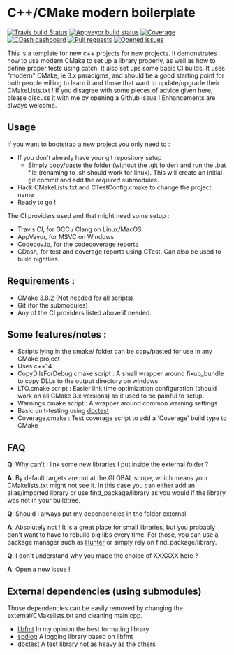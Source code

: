 # C++/CMake modern boilerplate
[![Travis build Status](https://travis-ci.org/Lectem/cpp-boilerplate.svg?branch=master)](https://travis-ci.org/Lectem/cpp-boilerplate)
[![Appveyor build status](https://ci.appveyor.com/api/projects/status/63mnrl1am9plfc4f/branch/master?svg=true)](https://ci.appveyor.com/project/Lectem/boilerplate/branch/master)
[![Coverage](https://codecov.io/gh/Lectem/cpp-boilerplate/branch/master/graph/badge.svg)](https://codecov.io/gh/Lectem/cpp-boilerplate)
[![CDash dashboard](https://img.shields.io/badge/CDash-Access-blue.svg)](http://my.cdash.org/index.php?project=cpp-boilerplate)
[![Pull requests](https://img.shields.io/github/issues-pr-raw/Lectem/cpp-boilerplate.svg)](https://github.com/Lectem/cpp-boilerplate/pulls)
[![Opened issues](https://img.shields.io/github/issues-raw/Lectem/cpp-boilerplate.svg)](https://github.com/Lectem/cpp-boilerplate/issues)

This is a template for new c++ projects for new projects. It demonstrates how to use modern CMake to set up a library properly, as well as how to define proper tests using catch. It also set ups some basic CI builds.
It uses "modern" CMake, ie 3.x paradigms, and should be a good starting point for both people willing to learn it and those that want to update/upgrade their CMakeLists.txt !
If you disagree with some pieces of advice given here, please discuss it with me by opening a Github Issue ! Enhancements are always welcome.

## Usage

If you want to bootstrap a new project you only need to :

 * If you don't already have your git repository setup
   - Simply copy/paste the folder (without the .git folder) and run the .bat file (renaming to .sh should work for linux). This will create an initial git commit and add the *required* submodules.
 * Hack CMakeLists.txt and CTestConfig.cmake to change the project name
 * Ready to go !

The CI providers used and that might need some setup :

 * Travis CI, for GCC / Clang on Linux/MacOS
 * AppVeyor, for MSVC on Windows
 * Codecov.io, for the codecoverage reports
 * CDash, for test and coverage reports using CTest. Can also be used to build nightlies.

## Requirements :

 * CMake 3.8.2 (Not needed for all scripts)
 * Git (for the submodules)
 * Any of the CI providers listed above if needed.

## Some features/notes :

 * Scripts lying in the cmake/ folder can be copy/pasted for use in any CMake project
 * Uses c++14
 * CopyDllsForDebug.cmake script : A small wrapper around fixup_bundle to copy DLLs to the output directory on windows
 * LTO.cmake script : Easier link time optimization configuration (should work on all CMake 3.x versions) as it used to be painful to setup.
 * Warnings.cmake script : A wrapper around common warning settings
 * Basic unit-testing using [doctest](https://github.com/onqtam/doctest)
 * Coverage.cmake : Test coverage script to add a 'Coverage' build type to CMake

## FAQ

__Q__: Why can't I link some new libraries I put inside the external folder ?

__A__: By default targets are not at the GLOBAL scope, which means your CMakelists.txt might not see it.
In this case you can either add an alias/imported library or use find_package/library as you would if the library was not in your buildtree.


__Q__: Should I always put my dependencies in the folder external

__A__: Absolutely not ! It is a great place for small libraries, but you probably don't want to have to rebuild big libs every time.
For those, you can use a package manager such as [Hunter](https://github.com/ruslo/hunter) or simply rely on find_package/library.


__Q__: I don't understand why you made the choice of XXXXXX here ?

__A__: Open a new issue !

## External dependencies (using submodules)

Those dependencies can be easily removed by changing the external/CMakelists.txt and cleaning main.cpp.

 * [libfmt](https://github.com/fmtlib/fmt) In my opinion the best formating library
 * [spdlog](https://github.com/gabime/spdlog) A logging library based on libfmt
 * [doctest](https://github.com/onqtam/doctest) A test library not as heavy as the others
